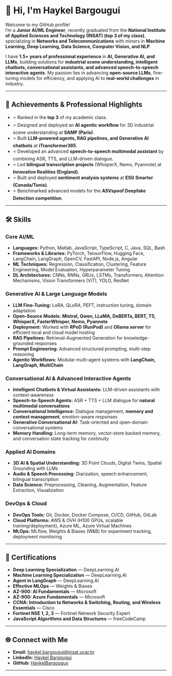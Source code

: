 # 👋 Hi, I'm Haykel Bargougui  

Welcome to my GitHub profile!  
I’m a **Junior AI/ML Engineer**, recently graduated from the **National Institute of Applied Sciences and Technology (INSAT) (top 3 of my class)**, specializing in **Networks and Telecommunications** with minors in **Machine Learning, Deep Learning, Data Science, Computer Vision, and NLP**.  

I have **1.5+ years of professional experience** in **AI, Generative AI, and LLMs**, building solutions for **industrial scene understanding, intelligent chatbots, conversational assistants, and advanced speech-to-speech interactive agents**. My passion lies in advancing **open-source LLMs**, fine-tuning models for efficiency, and applying AI to **real-world challenges** in industry.  

---

## 🚀 Achievements & Professional Highlights  
- ⭐ Ranked in the **top 3** of my academic class.  
- ⭐ Designed and deployed an **AI agentic workflow** for 3D industrial scene understanding at **SAMP (Paris)**.  
- ⭐ Built **LLM-powered agents, RAG pipelines, and Generative AI chatbots** at **iTransformer365**.  
- ⭐ Developed an advanced **speech-to-speech multimodal assistant** by combining ASR, TTS, and LLM-driven dialogue.  
- ⭐ Led **bilingual transcription projects** (WhisperX, Nemo, Pyannote) at **Innovative Realities (England)**.  
- ⭐ Built and deployed **sentiment analysis systems** at **ESG Smarter (Canada/Tunis)**.  
- ⭐ Benchmarked advanced models for the **ASVspoof Deepfake Detection competition**.  

---

## 🛠️ Skills  

### Core AI/ML  
- **Languages:** Python, Matlab, JavaScript, TypeScript, C, Java, SQL, Bash  
- **Frameworks & Libraries:** PyTorch, TensorFlow, Hugging Face, LangChain, LangGraph, OpenCV, FastAPI, Node.js, Angular  
- **ML Techniques:** Regression, Classification, Clustering, Feature Engineering, Model Evaluation, Hyperparameter Tuning  
- **DL Architectures:** CNNs, RNNs, GRUs, LSTMs, Transformers, Attention Mechanisms, Vision Transformers (ViT), YOLO, ResNet  

### Generative AI & Large Language Models  
- **LLM Fine-Tuning:** LoRA, QLoRA, PEFT, instruction tuning, domain adaptation  
- **Open-Source Models:** **Mistral, Qwen, LLaMA, DeBERTa, BERT, T5, WhisperX, FasterWhisper, Nemo, Pyannote**  
- **Deployment:** Worked with **RPoD (RunPod)** and **Ollama server** for efficient local and cloud model hosting  
- **RAG Pipelines:** Retrieval-Augmented Generation for knowledge-grounded responses  
- **Prompt Engineering:** Advanced structured prompting, multi-step reasoning  
- **Agentic Workflows:** Modular multi-agent systems with **LangChain, LangGraph, MultiChain**  

### Conversational AI & Advanced Interactive Agents  
- **Intelligent Chatbots & Virtual Assistants:** LLM-driven assistants with context-awareness  
- **Speech-to-Speech Agents:** ASR + TTS + LLM dialogue for **natural multimodal conversations**  
- **Conversational Intelligence:** Dialogue management, **memory and context management**, emotion-aware responses  
- **Generative Conversational AI:** Task-oriented and open-domain conversational systems  
- **Memory Handling:** Long-term memory, vector-store backed memory, and conversation state tracking for continuity  

### Applied AI Domains  
- **3D AI & Spatial Understanding:** 3D Point Clouds, Digital Twins, Spatial Grounding with LLMs  
- **Audio & Speech Processing:** Diarization, speech enhancement, bilingual transcription  
- **Data Science:** Preprocessing, Cleaning, Augmentation, Feature Extraction, Visualization  

### DevOps & Cloud  
- **DevOps Tools:** Git, Docker, Docker Compose, CI/CD, GitHub, GitLab  
- **Cloud Platforms:** AWS & OVH (H100 GPUs, scalable training/deployment), Azure ML, Azure Virtual Machines  
- **MLOps:** MLflow, Weights & Biases (W&B) for experiment tracking, deployment monitoring  

---

## 📜 Certifications  
- **Deep Learning Specialization** — DeepLearning.AI  
- **Machine Learning Specialization** — DeepLearning.AI  
- **Agent in LangGraph** — DeepLearning.AI  
- **Effective MLOps** — Weights & Biases  
- **AZ-900: AI Fundamentals** — Microsoft  
- **AZ-900: Azure Fundamentals** — Microsoft  
- **CCNA: Introduction to Networks & Switching, Routing, and Wireless Essentials** — Cisco  
- **Fortinet NSE 1, 2, 3** — Fortinet Network Security Expert  
- **JavaScript Algorithms and Data Structures** — freeCodeCamp  

---

## 🌐 Connect with Me  
- **Email:** [haykel.bargougui@insat.ucar.tn](mailto:haykel.bargougui@insat.ucar.tn)  
- **LinkedIn:** [Haykel Bargougui](https://www.linkedin.com/in/haykel-bargougui-63bbb1245/)  
- **GitHub:** [HaykelBargouguy](https://github.com/HaykelBargouguy)  

---


